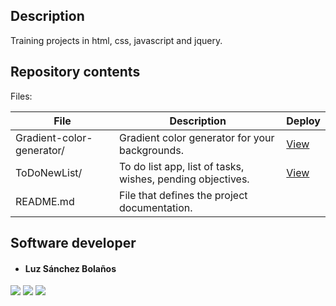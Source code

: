 ## Description
Training projects in html, css, javascript and jquery.

## Repository contents
Files:

|   **File**   |   **Description**   |   **Deploy**
| -------------- | --------------------- | ------------------ |
|Gradient-color-generator/ | Gradient color generator for your backgrounds. | [View](https://zulsb.github.io/html-css-javascript-jquery/Gradient-color-generator/index.html)
|ToDoNewList/ | To do list app, list of tasks, wishes, pending objectives. | [View](https://zulsb.github.io/html-css-javascript-jquery/ToDoNewList/index.html)
|README.md | File that defines the project documentation. |

## Software developer

* #### Luz Sánchez Bolaños
[<img src="https://img.shields.io/badge/LuzSanchez-%230077B5.svg?&style=flat-square&logo=linkedin&logoColor=white"/>](https://www.linkedin.com/in/luzsanchezb/)
[<img src="https://img.shields.io/badge/@LuzSanchezB-%231da1f2.svg?&style=flat-square&logo=twitter&logoColor=white"/>](https://twitter.com/LuzSanchezB)
[<img src="https://img.shields.io/badge/zulsb-332B40?&style=flat-square&logo=Github&logoColor=white"/>](https://github.com/zulsb)